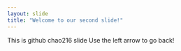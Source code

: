 ```yaml
---
layout: slide
title: "Welcome to our second slide!"
---
```

This is github chao216 slide
Use the left arrow to go back!

